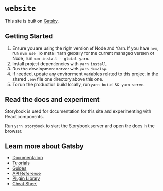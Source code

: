 # `website`

This site is built on [Gatsby](https://www.gatsbyjs.com/).

## Getting Started

1. Ensure you are using the right version of Node and Yarn. If you have `nvm`,
   run `nvm use`. To install Yarn globally for the current managed version of
   Node, run `npm install --global yarn`.
2. Install project dependencies with `yarn install`.
3. Run the development server with `yarn develop`.
4. If needed, update any environment variables related to this project in the
   shared `.env` file one directory above this one.
5. To run the production build locally, run `yarn build && yarn serve`.

## Read the docs and experiment

Storybook is used for documentation for this site and experimenting with React
components.

Run `yarn storybook` to start the Storybook server and open the docs in the
browser.

## Learn more about Gatsby

- [Documentation](https://www.gatsbyjs.com/docs/)
- [Tutorials](https://www.gatsbyjs.com/tutorial/)
- [Guides](https://www.gatsbyjs.com/tutorial/)
- [API Reference](https://www.gatsbyjs.com/docs/api-reference/)
- [Plugin Library](https://www.gatsbyjs.com/plugins/)
- [Cheat Sheet](https://www.gatsbyjs.com/docs/cheat-sheet/)
